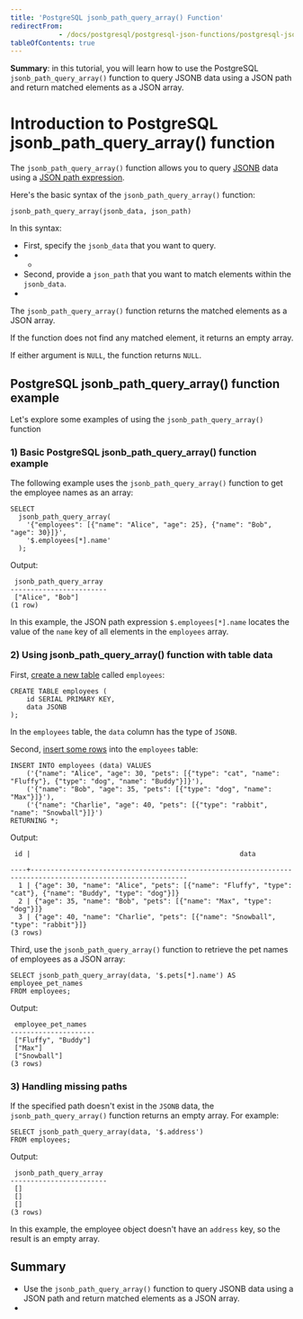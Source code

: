 ```yaml
---
title: 'PostgreSQL jsonb_path_query_array() Function'
redirectFrom: 
            - /docs/postgresql/postgresql-json-functions/postgresql-jsonb_path_query_array/
tableOfContents: true
---
```


**Summary**: in this tutorial, you will learn how to use the PostgreSQL `jsonb_path_query_array()` function to query JSONB data using a JSON path and return matched elements as a JSON array.



# Introduction to PostgreSQL jsonb_path_query_array() function



The `jsonb_path_query_array()` function allows you to query [JSONB](/docs/postgresql/postgresql-json/) data using a [JSON path expression](https://www.postgresqltutorial.com/postgresql-json-functions/postgresql-json-path).



Here's the basic syntax of the `jsonb_path_query_array()` function:



```
jsonb_path_query_array(jsonb_data, json_path)
```



In this syntax:



- First, specify the `jsonb_data` that you want to query.
- -
- Second, provide a `json_path` that you want to match elements within the `jsonb_data`.
- 


The `jsonb_path_query_array()` function returns the matched elements as a JSON array.



If the function does not find any matched element, it returns an empty array.



If either argument is `NULL`, the function returns `NULL`.



## PostgreSQL jsonb_path_query_array() function example



Let's explore some examples of using the `jsonb_path_query_array()` function



### 1) Basic PostgreSQL jsonb_path_query_array() function example



The following example uses the `jsonb_path_query_array()` function to get the employee names as an array:



```
SELECT
  jsonb_path_query_array(
    '{"employees": [{"name": "Alice", "age": 25}, {"name": "Bob", "age": 30}]}',
    '$.employees[*].name'
  );
```



Output:



```
 jsonb_path_query_array
------------------------
 ["Alice", "Bob"]
(1 row)
```



In this example, the JSON path expression `$.employees[*].name` locates the value of the `name` key of all elements in the `employees` array.



### 2) Using jsonb_path_query_array() function with table data



First, [create a new table](/docs/postgresql/postgresql-create-table) called `employees`:



```
CREATE TABLE employees (
    id SERIAL PRIMARY KEY,
    data JSONB
);
```



In the `employees` table, the `data` column has the type of `JSONB`.



Second, [insert some rows](/docs/postgresql/postgresql-insert-multiple-rows) into the `employees` table:



```
INSERT INTO employees (data) VALUES
    ('{"name": "Alice", "age": 30, "pets": [{"type": "cat", "name": "Fluffy"}, {"type": "dog", "name": "Buddy"}]}'),
    ('{"name": "Bob", "age": 35, "pets": [{"type": "dog", "name": "Max"}]}'),
    ('{"name": "Charlie", "age": 40, "pets": [{"type": "rabbit", "name": "Snowball"}]}')
RETURNING *;
```



Output:



```
 id |                                                    data

----+-------------------------------------------------------------------------------------------------------------
  1 | {"age": 30, "name": "Alice", "pets": [{"name": "Fluffy", "type": "cat"}, {"name": "Buddy", "type": "dog"}]}
  2 | {"age": 35, "name": "Bob", "pets": [{"name": "Max", "type": "dog"}]}
  3 | {"age": 40, "name": "Charlie", "pets": [{"name": "Snowball", "type": "rabbit"}]}
(3 rows)
```



Third, use the `jsonb_path_query_array()` function to retrieve the pet names of employees as a JSON array:



```
SELECT jsonb_path_query_array(data, '$.pets[*].name') AS employee_pet_names
FROM employees;
```



Output:



```
 employee_pet_names
---------------------
 ["Fluffy", "Buddy"]
 ["Max"]
 ["Snowball"]
(3 rows)
```



### 3) Handling missing paths



If the specified path doesn't exist in the `JSONB` data, the `jsonb_path_query_array()` function returns an empty array. For example:



```
SELECT jsonb_path_query_array(data, '$.address')
FROM employees;
```



Output:



```
 jsonb_path_query_array
------------------------
 []
 []
 []
(3 rows)
```



In this example, the employee object doesn't have an `address` key, so the result is an empty array.



## Summary



- Use the `jsonb_path_query_array()` function to query JSONB data using a JSON path and return matched elements as a JSON array.
- 
